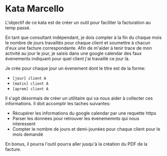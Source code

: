 # Kata Marcello

L'objectif de ce kata est de créer un outil pour faciliter la facturation au temp passé.

En tant que consultant indépendant, je dois compter à la fin du chaque mois le
nombre de jours travaillés pour chaque client et soumettre à chacun d'eux une
facture correspondante. Afin de m'aider à tenir trace de mon activité au jour le jour, je saisis
dans une google calendar des faux évenements indiquant pour quel client j'ai travaillé ce jour là.

Je crée pour chaque jour un évenement dont le titre est de la forme:

- `[jour] client A`
- `[matin] client A`
- `[aprem] client A`

Il s'agit désormais de créer un utilitaire qui va nous aider à collecter ces informations. Il
doit accomplir les taches suivantes:

- Récupérer les informations du google calendar par une requette https
- Parser les données pour retrouver les évenememnts qui nous interessent
- Compter le nombre de jours et demi-jounées pour chaque client pour le mois demandé

En bonus, il pourra l'outil pourra aller jusqu'à la création du PDF de la facture.


